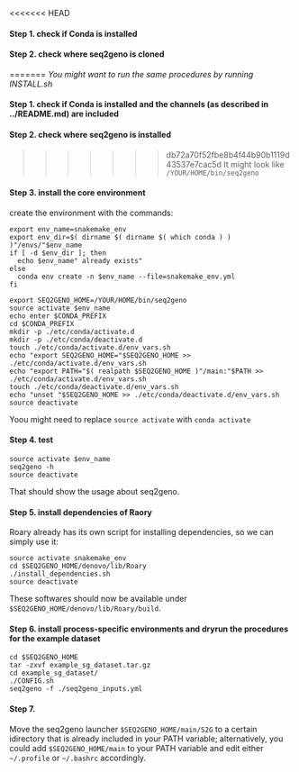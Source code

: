 <<<<<<< HEAD
#### Step 1. check if Conda is installed

#### Step 2. check where seq2geno is cloned
=======
_You might want to run the same procedures by running INSTALL.sh_

#### Step 1. check if Conda is installed and the channels (as described in ../README.md) are included 
#### Step 2. check where seq2geno is installed
>>>>>>> db72a70f52fbe8b4f44b90b1119d43537e7cac5d
It might look like `/YOUR/HOME/bin/seq2geno`

#### Step 3. install the core environment
create the environment with the commands:
```
export env_name=snakemake_env
export env_dir=$( dirname $( dirname $( which conda ) ) )"/envs/"$env_name
if [ -d $env_dir ]; then
  echo $env_name" already exists"
else
  conda env create -n $env_name --file=snakemake_env.yml
fi

export SEQ2GENO_HOME=/YOUR/HOME/bin/seq2geno
source activate $env_name
echo enter $CONDA_PREFIX
cd $CONDA_PREFIX
mkdir -p ./etc/conda/activate.d
mkdir -p ./etc/conda/deactivate.d
touch ./etc/conda/activate.d/env_vars.sh
echo "export SEQ2GENO_HOME="$SEQ2GENO_HOME >> ./etc/conda/activate.d/env_vars.sh
echo "export PATH="$( realpath $SEQ2GENO_HOME )"/main:"$PATH >> ./etc/conda/activate.d/env_vars.sh
touch ./etc/conda/deactivate.d/env_vars.sh
echo "unset "$SEQ2GENO_HOME >> ./etc/conda/deactivate.d/env_vars.sh
source deactivate
```
Yoou might need to replace `source activate` with `conda activate` 

#### Step 4. test 
```
source activate $env_name
seq2geno -h
source deactivate
```
That should show the usage about seq2geno.

#### Step 5. install dependencies of Raory 
Roary already has its own script for installing dependencies, so we can simply use it:
```
source activate snakemake_env
cd $SEQ2GENO_HOME/denovo/lib/Roary
./install_dependencies.sh
source deactivate
```
These softwares should now be available under `$SEQ2GENO_HOME/denovo/lib/Roary/build`.

#### Step 6. install process-specific environments and dryrun the procedures for the example dataset
```
cd $SEQ2GENO_HOME
tar -zxvf example_sg_dataset.tar.gz 
cd example_sg_dataset/
./CONFIG.sh
seq2geno -f ./seq2geno_inputs.yml
```

#### Step 7. 

Move the seq2geno launcher `$SEQ2GENO_HOME/main/S2G` to a certain idirectory that is already included in your PATH variable; alternatively, you could add `$SEQ2GENO_HOME/main` to your PATH variable and edit either `~/.profile` or `~/.bashrc` accordingly. 
